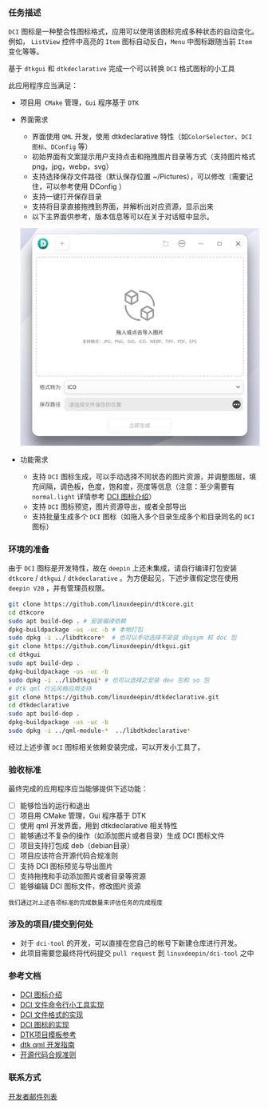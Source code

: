 ### 任务描述

`DCI` 图标是一种整合性图标格式，应用可以使用该图标完成多种状态的自动变化。例如， `ListView` 控件中高亮的 `Item` 图标自动反白，`Menu` 中图标跟随当前 `Item` 变化等等。

基于 `dtkgui` 和 `dtkdeclarative`  完成一个可以转换 `DCI` 格式图标的小工具

此应用程序应当满足：
 - 项目用` CMake` 管理，`Gui` 程序基于 `DTK`
 - 界面需求
    - 界面使用 `QML` 开发，使用 dtkdeclarative 特性（如`ColorSelector`、`DCI 图标`、`DConfig` 等）
    - 初始界面有文案提示用户支持点击和拖拽图片目录等方式（支持图片格式 png，jpg，webp，svg）
    - 支持选择保存文件路径（默认保存位置 ~/Pictures），可以修改（需要记住，可以参考使用 DConfig ）
    - 支持一键打开保存目录
    - 支持将目录直接拖拽到界面，并解析出对应资源，显示出来
    - 以下主界面供参考，版本信息等可以在关于对话框中显示。

     ![mainwindow](./ui.png)
- 功能需求
    - 支持 `DCI` 图标生成，可以手动选择不同状态的图片资源，并调整图层，填充间隔，调色板，色度，饱和度，亮度等信息（注意：至少需要有 `normal.light` 详情参考 [DCI 图标介绍](./DCI%E5%9B%BE%E6%A0%87%E4%BB%8B%E7%BB%8D.md)）
    - 支持 `DCI` 图标预览，图片资源导出，或者全部导出
    - 支持批量生成多个 `DCI` 图标（如拖入多个目录生成多个和目录同名的 `DCI` 图标）
 


### 环境的准备

由于 `DCI` 图标是开发特性，故在 `deepin` 上还未集成，请自行编译打包安装 `dtkcore` / `dtkgui` / `dtkdeclarative` 。为方便起见，下述步骤假定您在使用 `deepin V20` ，并有管理员权限。
 
 ```bash
git clone https://github.com/linuxdeepin/dtkcore.git
cd dtkcore
sudo apt build-dep . # 安装编译依赖
dpkg-buildpackage -us -uc -b # 本地打包
sudo dpkg -i ../libdtkcore*  # 也可以手动选择不安装 dbgsym 和 doc 包
git clone https://github.com/linuxdeepin/dtkgui.git
cd dtkgui
sudo apt build-dep .
dpkg-buildpackage -us -uc -b
sudo dpkg -i ../libdtkgui* # 也可以选择之安装 dev 包和 so 包
# dtk qml 行云风格应用支持
git clone https://github.com/linuxdeepin/dtkdeclarative.git
cd dtkdeclarative
sudo apt build-dep .
dpkg-buildpackage -us -uc -b
sudo dpkg -i ../qml-module-*  ../libdtkdeclarative*
 ```
经过上述步骤 `DCI` 图标相关依赖安装完成，可以开发小工具了。

### 验收标准

 最终完成的应用程序应当能够提供下述功能：

   - [ ] 能够恰当的运行和退出
   - [ ] 项目用 CMake 管理，Gui 程序基于 DTK
   - [ ] 使用 qml 开发界面，用到 dtkdeclarative 相关特性
   - [ ] 能够通过不复杂的操作（如添加图片或者目录）生成 DCI 图标文件
   - [ ] 项目支持打包成 deb（debian目录）
   - [ ] 项目应该符合开源代码合规准则
   - [ ] 支持 DCI 图标预览与导出图片
   - [ ] 支持拖拽和手动添加图片或者目录等资源
   - [ ] 能够编辑 DCI 图标文件，修改图片资源

    我们通过对上述各项标准的完成数量来评估任务的完成程度

### 涉及的项目/提交到何处
- 对于 `dci-tool` 的开发，可以直接在您自己的帐号下新建仓库进行开发。
- 此项目需要您最终将代码提交 `pull request` 到 `linuxdeepin/dci-tool` 之中


### 参考文档

 - [DCI 图标介绍](./DCI%E5%9B%BE%E6%A0%87%E4%BB%8B%E7%BB%8D.md)
 - [DCI 文件命令行小工具实现](https://github.com/linuxdeepin/dtkcore/blob/master/tools/dci)
 - [DCI 文件格式的实现](https://github.com/linuxdeepin/dtkcore/tree/master/src/dci)
 - [DCI 图标的实现](https://github.com/linuxdeepin/dtkgui/blob/master/src/util/ddciicon.cpp)
 - [DTK项目模板参考](https://github.com/linuxdeepin/dtk-template)
 - [dtk qml 开发指南](dtkdeclarative%E5%BC%80%E5%8F%91%E6%8C%87%E5%8D%97.md)
 - [开源代码合规准则](https://wiki.deepin.org/开源代码合规准则)


### 联系方式
[开发者邮件列表](https://www.freelists.org/list/deepin-devel)
